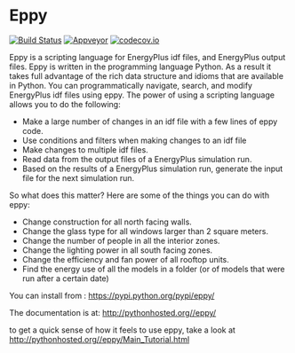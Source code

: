 Eppy
====
[![Build Status](https://travis-ci.org/jamiebull1/eppy.svg?branch=i70_continuous_integration)](https://travis-ci.org/jamiebull1/eppy)
[![Appveyor](https://ci.appveyor.com/api/projects/status/github/jamiebull1/eppy)](https://ci.appveyor.com/api/projects/status/github/jamiebull1/eppy)
[![codecov.io](https://codecov.io/github/jamiebull1/eppy/coverage.svg?branch=i70_continuous_integration)](https://codecov.io/github/jamiebull1/eppy)

Eppy is a scripting language for EnergyPlus idf files, and EnergyPlus output files. Eppy is written in the programming language Python. As a result it takes full advantage of the rich data structure and idioms that are available in Python. You can programmatically navigate, search, and modify EnergyPlus idf files using eppy. The power of using a scripting language allows you to do the following:

- Make a large number of changes in an idf file with a few lines of eppy code.
- Use conditions and filters when making changes to an idf file
- Make changes to multiple idf files.
- Read data from the output files of a EnergyPlus simulation run.
- Based on the results of a EnergyPlus simulation run, generate the input file for the next simulation run.

So what does this matter? 
Here are some of the things you can do with eppy:


- Change construction for all north facing walls.
- Change the glass type for all windows larger than 2 square meters.
- Change the number of people in all the interior zones.
- Change the lighting power in all south facing zones.
- Change the efficiency and fan power of all rooftop units.
- Find the energy use of all the models in a folder (or of models that were run after a certain date)

You can install from :
<https://pypi.python.org/pypi/eppy/>

The documentation is at:
<http://pythonhosted.org//eppy/>

to get a quick sense of how it feels to use eppy, take a look at
<http://pythonhosted.org//eppy/Main_Tutorial.html>

